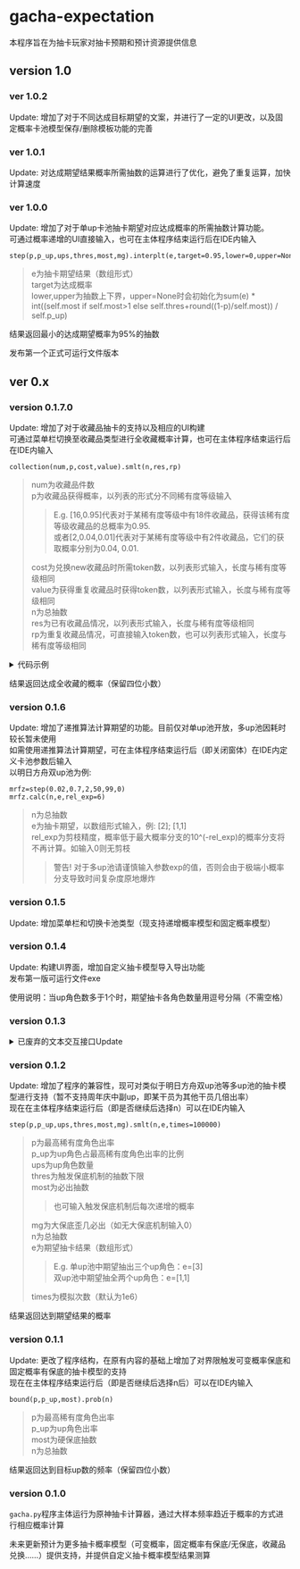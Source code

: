# gacha-expectation

本程序旨在为抽卡玩家对抽卡预期和预计资源提供信息<br>

## version 1.0

### ver 1.0.2
Update: 增加了对于不同达成目标期望的文案，并进行了一定的UI更改，以及固定概率卡池模型保存/删除模板功能的完善<br>

### ver 1.0.1
Update: 对达成期望结果概率所需抽数的运算进行了优化，避免了重复运算，加快计算速度<br>

### ver 1.0.0
Update: 增加了对于单up卡池抽卡期望对应达成概率的所需抽数计算功能。<br>
可通过概率递增的UI直接输入，也可在主体程序结束运行后在IDE内输入<br>
```
step(p,p_up,ups,thres,most,mg).interplt(e,target=0.95,lower=0,upper=None)
```
>e为抽卡期望结果（数组形式）<br>
>target为达成概率<br>
>lower,upper为抽数上下界，upper=None时会初始化为sum(e) * int((self.most if self.most>1 else self.thres+round((1-p)/self.most)) / self.p_up)<br>

结果返回最小的达成期望概率为95%的抽数<br>

发布第一个正式可运行文件版本<br>

## ver 0.x
### version 0.1.7.0
Update: 增加了对于收藏品抽卡的支持以及相应的UI构建<br>
可通过菜单栏切换至收藏品类型进行全收藏概率计算，也可在主体程序结束运行后在IDE内输入<br>
```
collection(num,p,cost,value).smlt(n,res,rp)
```
>num为收藏品件数<br>
>p为收藏品获得概率，以列表的形式分不同稀有度等级输入
>>E.g. [16,0.95]代表对于某稀有度等级中有18件收藏品，获得该稀有度等级收藏品的总概率为0.95.<br>
>>或者[2,0.04,0.01]代表对于某稀有度等级中有2件收藏品，它们的获取概率分别为0.04, 0.01.<br>
>
>cost为兑换new收藏品时所需token数，以列表形式输入，长度与稀有度等级相同<br>
>value为获得重复收藏品时获得token数，以列表形式输入，长度与稀有度等级相同<br>
>n为总抽数<br>
>res为已有收藏品情况，以列表形式输入，长度与稀有度等级相同<br>
>rp为重复收藏品情况，可直接输入token数，也可以列表形式输入，长度与稀有度等级相同<br>

<details>
<summary>代码示例</summary>

E.g. 对于代码
```
collection(18,[[16,0.95],[2,0.04,0.01]],[4,20],[1,5]).smlt(30,[0,0],0)<br>
```
其模拟收藏品抽卡情况为:<br>
收藏品共有18件，分为两个稀有度等级，N为16件，获得概率相等，N等级收藏品获得概率95%；R为2件，获得概率分别为4%和1%。<br>
如果希望兑换未获得的N级收藏品需要4个代币，兑换未获得的R级收藏品需要20个代币。<br>
如果重复获得N级收藏品可以获得1个代币，重复获得R级收藏品可以获得5个代币。<br>
计划在这个卡池投入30抽，且尚未获得任何收藏品和重复收藏品。<br>
</details>

结果返回达成全收藏的概率（保留四位小数）<br> 

### version 0.1.6
Update: 增加了递推算法计算期望的功能。目前仅对单up池开放，多up池因耗时较长暂未使用<br>
如需使用递推算法计算期望，可在主体程序结束运行后（即关闭窗体）在IDE内定义卡池参数后输入<br>
以明日方舟双up池为例: 
```
mrfz=step(0.02,0.7,2,50,99,0)
mrfz.calc(n,e,rel_exp=6)
```
>n为总抽数<br>
>e为抽卡期望，以数组形式输入，例: [2]; [1,1]<br>
>rel_exp为剪枝精度，概率低于最大概率分支的10^(-rel_exp)的概率分支将不再计算。如输入0则无剪枝<br>
>>警告! 对于多up池请谨慎输入参数exp的值，否则会由于极端小概率分支导致时间复杂度原地爆炸

### version 0.1.5
Update: 增加菜单栏和切换卡池类型（现支持递增概率模型和固定概率模型）<br>

### version 0.1.4
Update: 构建UI界面，增加自定义抽卡模型导入导出功能<br>
发布第一版可运行文件exe<br>

使用说明：当up角色数多于1个时，期望抽卡各角色数量用逗号分隔（不需空格）<br>

### version 0.1.3
<details>
<summary>已废弃的文本交互接口Update</summary>
Update: 构建了新的IO接口，现在运行程序可选择一种类型卡池进行抽卡预期测算<br>
对于部分输入增加了合法性判断，在输入不合法数据时会提示合法输入格式<br>
</details>

### version 0.1.2
Update: 增加了程序的兼容性，现可对类似于明日方舟双up池等多up池的抽卡模型进行支持（暂不支持周年庆中副up，即某干员为其他干员几倍出率）<br>
现在在主体程序结束运行后（即是否继续后选择n）可以在IDE内输入
```
step(p,p_up,ups,thres,most,mg).smlt(n,e,times=100000)
```
>p为最高稀有度角色出率<br>
>p_up为up角色占最高稀有度角色出率的比例<br>
>ups为up角色数量<br>
>thres为触发保底机制的抽数下限<br>
>most为必出抽数<br>
>>也可输入触发保底机制后每次递增的概率<br>
>
>mg为大保底歪几必出（如无大保底机制输入0）<br>
>n为总抽数<br>
>e为期望抽卡结果（数组形式）<br>
>>E.g. 单up池中期望抽出三个up角色：e=[3]<br>
>>     双up池中期望抽全两个up角色：e=[1,1]<br>
>
>times为模拟次数（默认为1e6）<br>

结果返回达到期望结果的概率<br>

### version 0.1.1
Update: 更改了程序结构，在原有内容的基础上增加了对界限触发可变概率保底和固定概率有保底的抽卡模型的支持<br>
现在在主体程序结束运行后（即是否继续后选择n后）可以在IDE内输入
```
bound(p,p_up,most).prob(n)
```
>p为最高稀有度角色出率<br>
>p_up为up角色出率<br>
>most为硬保底抽数<br>
>n为总抽数<br>

结果返回达到目标up数的频率（保留四位小数）<br>

### version 0.1.0
`gacha.py`程序主体运行为原神抽卡计算器，通过大样本频率趋近于概率的方式进行相应概率计算<br>

未来更新预计为更多抽卡概率模型（可变概率，固定概率有保底/无保底，收藏品兑换……）提供支持，并提供自定义抽卡概率模型结果测算
